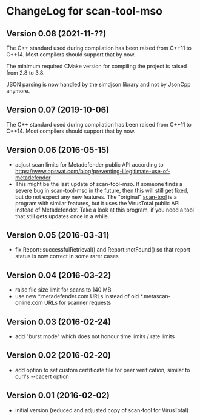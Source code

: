 # ChangeLog for scan-tool-mso

## Version 0.08 (2021-11-??)

The C++ standard used during compilation has been raised from C++11 to C++14.
Most compilers should support that by now.

The minimum required CMake version for compiling the project is raised from 2.8
to 3.8.

JSON parsing is now handled by the simdjson library and not by JsonCpp anymore.

## Version 0.07 (2019-10-06)

The C++ standard used during compilation has been raised from C++11 to C++14.
Most compilers should support that by now.

## Version 0.06 (2016-05-15)
  - adjust scan limits for Metadefender public API according to
    https://www.opswat.com/blog/preventing-illegitimate-use-of-metadefender
  - This might be the last update of scan-tool-mso.
    If someone finds a severe bug in scan-tool-mso in the future, then this
    will still get fixed, but do not expect any new features.
    The "original" [scan-tool](../scan-tool/) is a program with similar
    features, but it uses the VirusTotal public API instead of Metadefender.
    Take a look at this program, if you need a tool that still gets updates
    once in a while.

## Version 0.05 (2016-03-31)
  - fix Report::successfulRetrieval() and Report::notFound() so that report
    status is now correct in some rarer cases

## Version 0.04 (2016-03-22)
  - raise file size limit for scans to 140 MB
  - use new *.metadefender.com URLs instead of old *.metascan-online.com URLs
    for scanner requests

## Version 0.03 (2016-02-24)
  - add "burst mode" which does not honour time limits / rate limits

## Version 0.02 (2016-02-20)
  - add option to set custom certificate file for peer verification, similar
    to curl's --cacert option

## Version 0.01 (2016-02-02)
  - initial version (reduced and adjusted copy of scan-tool for VirusTotal)
